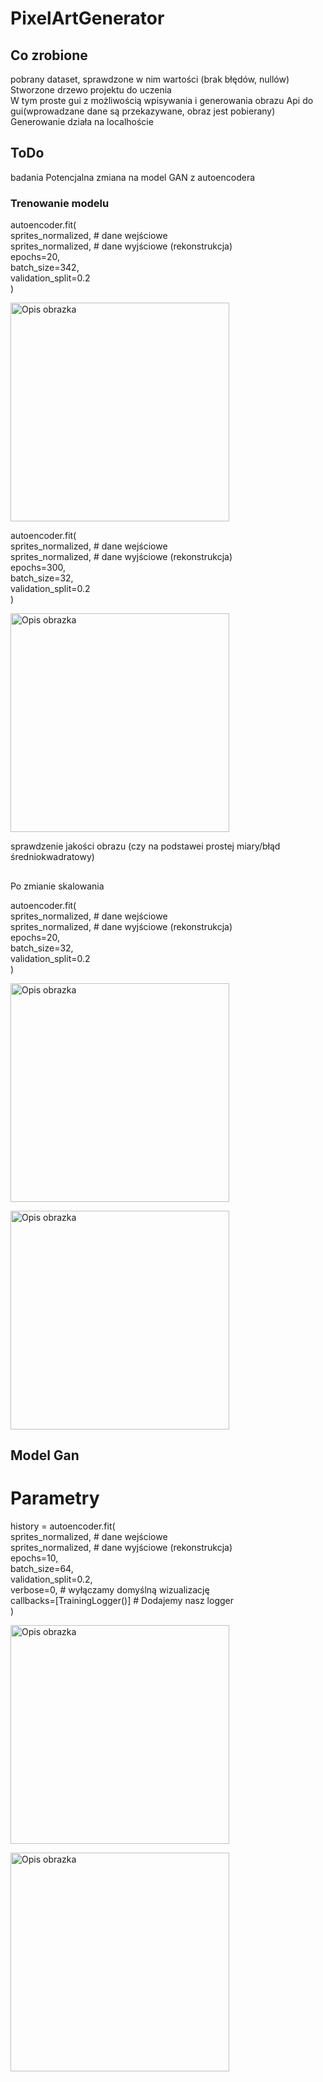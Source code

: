 # PixelArtGenerator

## Co zrobione
pobrany dataset, sprawdzone w nim wartości (brak błędów, nullów)\
Stworzone drzewo projektu do uczenia\
W tym proste gui z możliwością wpisywania i generowania obrazu
Api do gui(wprowadzane dane są przekazywane, obraz jest pobierany)\
Generowanie działa na localhoście

## ToDo

badania
Potencjalna zmiana na model GAN z autoencodera


### Trenowanie modelu
autoencoder.fit(\
    sprites_normalized,  # dane wejściowe\
    sprites_normalized,  # dane wyjściowe (rekonstrukcja)\
    epochs=20,\
    batch_size=342,\
    validation_split=0.2\
)

<img src="./images/test_pixelart.png" alt="Opis obrazka" width="350" />


autoencoder.fit(\
    sprites_normalized,  # dane wejściowe\
    sprites_normalized,  # dane wyjściowe (rekonstrukcja)\
    epochs=300,\
    batch_size=32,\
    validation_split=0.2\
)

<img src="./images/testv2_pixelart.png" alt="Opis obrazka" width="350" />

sprawdzenie jakości obrazu (czy na podstawei prostej miary/błąd średniokwadratowy)

##
Po zmianie skalowania 

autoencoder.fit(\
sprites_normalized, # dane wejściowe\
sprites_normalized, # dane wyjściowe (rekonstrukcja)\
epochs=20,\
batch_size=32,\
validation_split=0.2\
)

<img src="./images/after_scaling.png" alt="Opis obrazka" width="350" />


<img src="./images/loss_dt.png" alt="Opis obrazka" 
width="350" />

## Model Gan

# Parametry
history = autoencoder.fit(\
    sprites_normalized,  # dane wejściowe\
    sprites_normalized,  # dane wyjściowe (rekonstrukcja)\
    epochs=10,\
    batch_size=64,\
    validation_split=0.2,\
    verbose=0,  # wyłączamy domyślną wizualizację\
    callbacks=[TrainingLogger()]  # Dodajemy nasz logger\
)

<img src="./images/gan_loss.png" alt="Opis obrazka" 
width="350" />

<img src="./images/first_try_GAN.png" alt="Opis obrazka" 
width="350" />